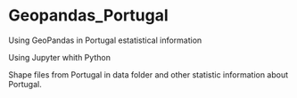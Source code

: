 # Geopandas_Portugal

Using GeoPandas in Portugal estatistical information

Using Jupyter whith Python

Shape files from Portugal in data folder and other statistic information about Portugal.

